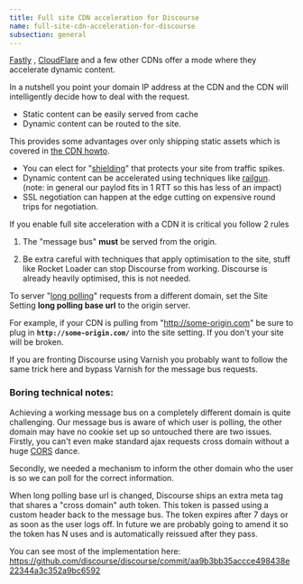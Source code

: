 ```yaml
---
title: Full site CDN acceleration for Discourse
name: full-site-cdn-acceleration-for-discourse
subsection: general
---
```


[Fastly][1] , [CloudFlare][2] and a few other CDNs offer a mode where they accelerate dynamic content.

In a nutshell you point your domain IP address at the CDN and the CDN will intelligently decide how to deal with the request.

- Static content can be easily served from cache
- Dynamic content can be routed to the site.

This provides some advantages over only shipping static assets which is covered in [the CDN howto][3].

- You can elect for "[shielding][4]" that protects your site from traffic spikes.
- Dynamic content can be accelerated using techniques like [railgun][5]. (note: in general our paylod fits in 1 RTT so this has less of an impact)
- SSL negotiation can happen at the edge cutting on expensive round trips for negotiation.

If you enable full site acceleration with a CDN it is critical you follow 2 rules

1. The "message bus" **must** be served from the origin.

2. Be extra careful with techniques that apply optimisation to the site, stuff like Rocket Loader can stop Discourse from working. Discourse is already heavily optimised, this is not needed.

To server "[long polling][6]" requests from a different domain, set the Site Setting **long polling base url** to the origin server.

For example, if your CDN is pulling from "http://some-origin.com" be sure to plug in **`http://some-origin.com/`** into the site setting. If you don't your site will be broken.

If you are fronting Discourse using Varnish you probably want to follow the same trick here and bypass Varnish for the message bus requests.

### Boring technical notes:

Achieving a working message bus on a completely different domain is quite challenging. Our message bus is aware of which user is polling, the other domain may have no cookie set up so untouched there are two issues. Firstly, you can't even make standard ajax requests cross domain without a huge [CORS][7] dance.

Secondly, we needed a mechanism to inform the other domain who the user is so we can poll for the correct information.

When long polling base url is changed, Discourse ships an extra meta tag that shares a "cross domain" auth token. This token is passed using a custom header back to the message bus. The token expires after 7 days or as soon as the user logs off. In future we are probably going to amend it so the token has N uses and is automatically reissued after they pass.

You can see most of the implementation here: https://github.com/discourse/discourse/commit/aa9b3bb35accce498438e22344a3c352a9bc6592


  [1]: http://www.fastly.com/
  [2]: https://www.cloudflare.com
  [3]: https://meta.discourse.org/t/enable-a-cdn-for-your-discourse/14857
  [4]: http://www.fastly.com/products/origin-shield/
  [5]: https://www.cloudflare.com/railgun
  [6]: http://en.wikipedia.org/wiki/Comet_%28programming%29
  [7]: http://en.wikipedia.org/wiki/Cross-origin_resource_sharing
